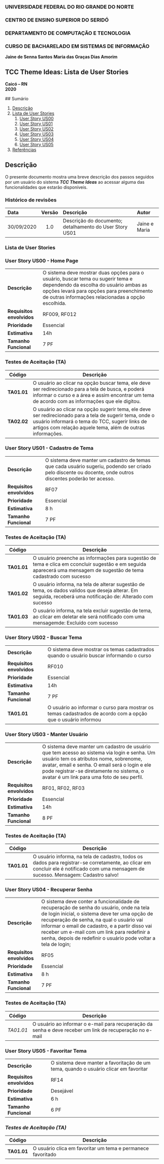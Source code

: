
### **UNIVERSIDADE FEDERAL DO RIO GRANDE DO NORTE**

### **CENTRO DE ENSINO SUPERIOR DO SERIDÓ**

### **DEPARTAMENTO DE COMPUTAÇÃO E TECNOLOGIA**

### **CURSO DE BACHARELADO EM SISTEMAS DE INFORMAÇÃO**

**Jaine de Senna Santos** 
**Maria das Graças Dias Amorim**  

## **TCC Theme Ideas: Lista de User Stories**

**Caicó – RN**  
**2020**

<div id='sumario'/>
## Sumário

1. [Descrição](#descricao)
2. [Lista de User Stories](#us)
   1. [User Story US00](#us00)
   2. [User Story US01](#us01)
   3. [User Story US02](#us02)
   4. [User Story US03](#us03)
   5. [User Story US04](#us04)
   6. [User Story US05](#us05)
3. [Referências](#referencias)


<div id='descricao'/>

## Descrição

O presente documento mostra uma breve descrição dos passos seguidos por um usuário do sistema ***TCC Theme Ideas*** ao acessar alguma das funcionalidades que estarão disponíveis.


### Histórico de revisões

| Data | Versão | Descrição | Autor |
| :--- | :----: | :---------| :---- |
| 30/09/2020 | 1.0 | Descrição do documento; detalhamento do User Story US01 | Jaine e Maria |

<div id='us'/>

### Lista de User Stories


<div id='us00'/>

### **User Story US00 - Home Page**

|                    |      |
| ------------------ | ---- |
|**Descrição**| O sistema deve mostrar duas opções para o usuário, buscar tema ou sugerir tema e dependendo da escolha do usuário ambas as opções levará para opções para preenchimento de outras informações relacionadas a opção escolhida.|
|**Requisitos envolvidos**| RF009, RF012 |
|**Prioridade**| Essencial |
|**Estimativa**| 14h |
|**Tamanho Funcional**|7 PF|

### **Testes de Aceitação (TA)**

| Código | Descrição |
| ------ | --------- |
|**TA01.01**| O usuário ao clicar na opção buscar tema, ele deve ser redirecionado para a tela de busca, e poderá informar o curso e a área e assim encontrar um tema de acordo com as informações que ele digitou. |
|**TA02.02**| O usuário ao clicar na opção sugerir tema, ele deve ser redirecionado para a tela de sugerir tema, onde o usuário informará o tema do TCC, sugerir links de artigos com relação aquele tema, além de outras informações. |


<div id='us01'/>

### **User Story US01 - Cadastro de Tema**

|                    |      |
| ------------------ | ---- |
|**Descrição**| O sistema deve manter um cadastro de temas que cada usuário sugeriu, podendo ser criado pelo discente ou docente, onde outros discentes poderão ter acesso. |
|**Requisitos envolvidos**|RF07 |
|**Prioridade**| Essencial |
|**Estimativa**| 8 h  |
|**Tamanho Funcional**|7 PF|

### **Testes de Aceitação (TA)**

| Código | Descrição |
| ------ | --------- |
|**TA01.01**| O usuário preenche as informações para sugestão de tema e clica em cconcluir sugestão e em seguida aparecerá uma mensagem de sugestão de tema cadastrado com sucesso |
|**TA01.02**| O usuário informa, na tela de alterar sugestão de tema, os dados validos que deseja alterar. Em seguida, receberá uma notificação de: Alterado com sucesso|
|**TA01.03**| O usuário informa, na tela excluir sugestão de tema, ao clicar em deletar ele será notificado com uma mensagemde: Excluído com sucesso|



<div id='us02'/>

### **User Story US02 - Buscar Tema**

|                    |      |
| ------------------ | ---- |
|**Descrição**| O sistema deve mostrar os temas cadastrados quando o usuário buscar informando o curso |
|**Requisitos envolvidos**| RF010 |
|**Prioridade**| Essencial |
|**Estimativa**| 14h |
|**Tamanho Funcional**|7 PF|
|**TA01.01**| O usuário ao informar o curso para mostrar os temas cadastrados de acordo com a opção que o usuário informou|

<div id='us03'/>

### **User Story US03 - Manter Usuário**

|                    |      |
| ------------------ | ---- |
|**Descrição**| O sistema deve manter um cadastro de usuário que tem acesso ao sistema via login e senha. Um usuário tem os atributos nome, sobrenome, avatar, email e senha. O email será o login e ele pode registrar-se diretamente no sistema, o avatar é um link para uma foto de seu perfil.|
|**Requisitos envolvidos**| RF01, RF02, RF03 |
|**Prioridade**| Essencial |
|**Estimativa**| 14h |
|**Tamanho Funcional**|8 PF|



### **Testes de Aceitação (TA)**

| Código | Descrição |
| ------ | --------- |
|**TA01.01**|O usuário informa, na tela de cadastro, todos os dados para registrar-se corretamente, ao clicar em concluir ele é notificado com uma mensagem de sucesso. Mensagem: Cadastro salvo! |


<div id='us04'/>

### **User Story US04 - Recuperar Senha**

|                    |      |
| ------------------ | ---- |
|**Descrição**| O sistema deve conter a funcionalidade de recuperação de senha do usuário, onde na tela de login inicial, o sistema deve ter uma opção de recuperação de senha, na qual o usuário vai informar o email de cadastro, e a partir disso vai receber um e-mail com um link para redefinir a senha, depois de redefinir o usuário pode voltar a tela de login;|
|**Requisitos envolvidos**|RF05 |
|**Prioridade**| Essencial |
|**Estimativa**| 8 h  |
|**Tamanho Funcional**|7 PF|

### **Testes de Aceitação (TA)**

| Código | Descrição |
| ------ | --------- |
|*TA01.01*| O usuário ao informar o e-mail para recuperação da senha e deve receber  um link de recuperação no e-mail |


<div id='us05'/>

### **User Story US05 - Favoritar Tema**

|                    |      |
| ------------------ | ---- |
|**Descrição**| O sistema deve manter a favoritação de um tema, quando o usuário clicar em favoritar |
|**Requisitos envolvidos**|RF14 |
|**Prioridade**| Desejável |
|**Estimativa**| 6 h  |
|**Tamanho Funcional**|6 PF|

### *Testes de Aceitação (TA)*

| Código | Descrição |
| ------ | --------- |
|**TA01.01**| O usuário clica em favoritar um tema e permanece favoritado |



